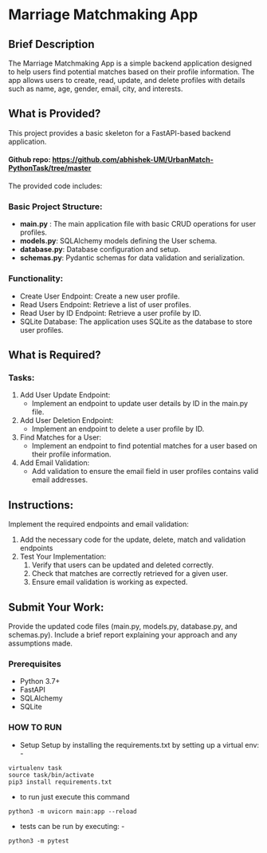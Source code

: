 # Marriage Matchmaking App

## Brief Description
The Marriage Matchmaking App is a simple backend application designed to help users find potential matches based on their profile information. The app allows users to create, read, update, and delete profiles with details such as name, age, gender, email, city, and interests.

## What is Provided?
This project provides a basic skeleton for a FastAPI-based backend application. 
#### Github repo: **https://github.com/abhishek-UM/UrbanMatch-PythonTask/tree/master**

The provided code includes:

### Basic Project Structure:

- **main.py** : The main application file with basic CRUD operations for user profiles.
- **models.py**: SQLAlchemy models defining the User schema.
- **database.py**: Database configuration and setup.
- **schemas.py**: Pydantic schemas for data validation and serialization.

### Functionality:

- Create User Endpoint: Create a new user profile.
- Read Users Endpoint: Retrieve a list of user profiles.
- Read User by ID Endpoint: Retrieve a user profile by ID.
- SQLite Database: The application uses SQLite as the database to store user profiles.

## What is Required?
### Tasks:
1. Add User Update Endpoint:
   - Implement an endpoint to update user details by ID in the main.py file.
2. Add User Deletion Endpoint:
   - Implement an endpoint to delete a user profile by ID.
3. Find Matches for a User:
   - Implement an endpoint to find potential matches for a user based on their profile information.
4. Add Email Validation:
   - Add validation to ensure the email field in user profiles contains valid email addresses.
  
## Instructions:
Implement the required endpoints and email validation:

1. Add the necessary code for the update, delete, match and validation endpoints 
2. Test Your Implementation:
    1. Verify that users can be updated and deleted correctly.
    2. Check that matches are correctly retrieved for a given user.
    3. Ensure email validation is working as expected.

## Submit Your Work:
Provide the updated code files (main.py, models.py, database.py, and schemas.py).
Include a brief report explaining your approach and any assumptions made.


### Prerequisites
- Python 3.7+
- FastAPI
- SQLAlchemy
- SQLite


### HOW TO RUN
- Setup
Setup by installing the requirements.txt by setting up a virtual env: - 
```
virtualenv task
source task/bin/activate
pip3 install requirements.txt
```

- to run just execute this command
```
python3 -m uvicorn main:app --reload
```
- tests can be run by executing: - 
```
python3 -m pytest
```

